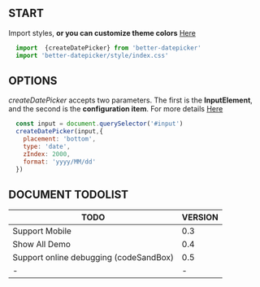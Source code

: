 ## START
 Import styles, **or you can customize theme colors** [Here](#/doc/theme)
```js
  import  {createDatePicker} from 'better-datepicker'
  import 'better-datepicker/style/index.css'

```


## OPTIONS
  *createDatePicker* accepts two parameters.
  The first is the **InputElement**, and the second is the **configuration item**. For more details [Here](#/doc/options)
```js
  const input = document.querySelector('#input')
  createDatePicker(input,{
    placement: 'bottom',
    type: 'date',
    zIndex: 2000,
    format: 'yyyy/MM/dd'
  })
```

## DOCUMENT TODOLIST

| TODO     | VERSION   |
| ----------------- | -------------------------------- |
| Support Mobile  |    0.3     |
| Show All Demo  |  0.4    |
| Support online debugging  (codeSandBox)  |  0.5    |
| -  |  -   |
